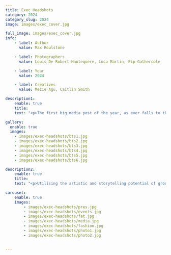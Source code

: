 ```yaml
---
title: Exec Headshots
category: 2024
category_slug: 2024
image: images/exec_cover.jpg

full_image: images/exec_cover.jpg
info:
    - label: Author
      value: Max Roulstone

    - label: Photographers
      value: Louis De Robert Hautequere, Luca Martin, Pip Gathercole

    - label: Year
      value: 2024

    - label: Creatives
      value: Mezie Agu, Caitlin Smith

description1:
    enable: true
    title: 
    text: "<p>The first big media post of the year, as ever falls to the Exec Headshots. We knew we wanted to increase the professionalism and artistic vision this year and this was our first trial run.</p><p>Our Media and Photography teams got to work envisioning what would be possible in the cold dark winters of the Northern city of Durham. We had to ensure we produced a high quality end result that fit the aesthetic we were aiming for, whilst fitting into what was realistic.</p> <p>We settled on a 'grunge,' 'streetwear' style and found a nearby carpark as our backdrop. The shoots took place over 3 days, in which the incredibly talented <a href=https://frogallic.photography>Louis De Robert Hautequere</a>, <a href=https://lucamartin.myportfolio.com/>Luca Martin</a> and Pip Gathercole worked on bringing the vision to life."

gallery:
  enable: true
  images:
    - images/exec-headshots/bts1.jpg
    - images/exec-headshots/bts2.jpg
    - images/exec-headshots/bts3.jpg
    - images/exec-headshots/bts4.jpg
    - images/exec-headshots/bts5.jpg
    - images/exec-headshots/bts6.jpg

description2:
    enable: true
    title: 
    text: "<p>Utilising the artistic and storytelling potential of group shots allowed us to give a more insightful look into how the fashion show is structured and how each element of the show comes together. Individual shots gave another opportunity for the incredibly talented Exec to express themselves, giving viewers another look into the people running the show.</p><p>Finally, after successful shoots we turned to the editting of the shots. Louis and Luca took to their laptops and were able to give the shots the aesthetic we desired. The talented media team then applied the finishing touches, overlaying graphics to give a a professional end product.</p>"

carousel:
    enable: true
    images:
        - images/exec-headshots/pres.jpg
        - images/exec-headshots/events.jpg
        - images/exec-headshots/fat.jpg
        - images/exec-headshots/media.jpg
        - images/exec-headshots/fashion.jpg
        - images/exec-headshots/photo1.jpg
        - images/exec-headshots/photo2.jpg


---
```


